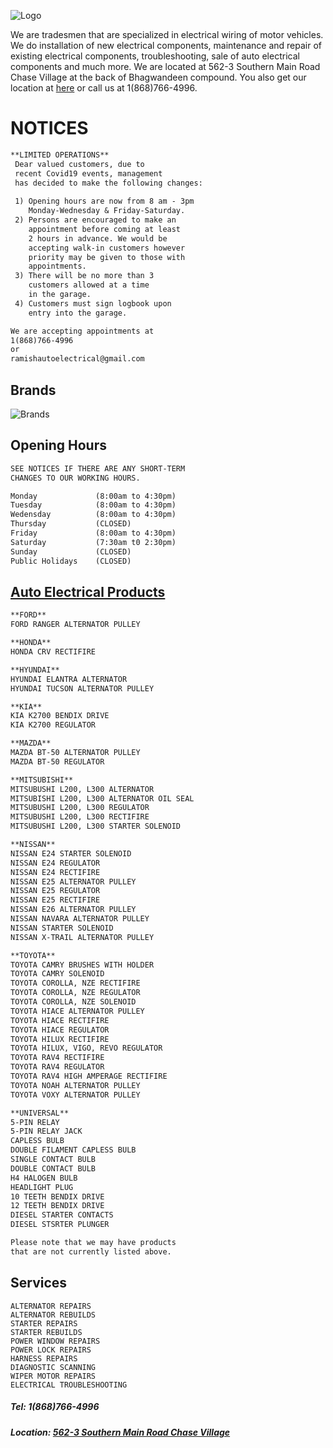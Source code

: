 ![Logo](/images/logo.PNG)

We are tradesmen that are specialized in electrical wiring of motor vehicles. We do installation of new electrical components, maintenance and repair of existing electrical components, troubleshooting, sale of auto electrical components and much more. We are located at 562-3 Southern Main Road Chase Village at the back of Bhagwandeen compound. You also get our location at [here](https://goo.gl/maps/eLG3ReSuLZGH9Hyr6) or call us at 1(868)766-4996.


# NOTICES
```markdown 
**LIMITED OPERATIONS**
 Dear valued customers, due to
 recent Covid19 events, management
 has decided to make the following changes:
 
 1) Opening hours are now from 8 am - 3pm
    Monday-Wednesday & Friday-Saturday.
 2) Persons are encouraged to make an
    appointment before coming at least
    2 hours in advance. We would be
    accepting walk-in customers however
    priority may be given to those with
    appointments.
 3) There will be no more than 3 
    customers allowed at a time 
    in the garage.
 4) Customers must sign logbook upon
    entry into the garage.

We are accepting appointments at 
1(868)766-4996
or
ramishautoelectrical@gmail.com

```

## Brands
![Brands](/images/brands.jpg)


## Opening Hours
```markdown
SEE NOTICES IF THERE ARE ANY SHORT-TERM
CHANGES TO OUR WORKING HOURS.

Monday             (8:00am to 4:30pm)
Tuesday            (8:00am to 4:30pm)
Wedensday          (8:00am to 4:30pm)
Thursday           (CLOSED)
Friday             (8:00am to 4:30pm)
Saturday           (7:30am t0 2:30pm)
Sunday             (CLOSED)
Public Holidays    (CLOSED)
```


## [Auto Electrical Products](https://bit.ly/2XyhlFF)
```markdown
**FORD**
FORD RANGER ALTERNATOR PULLEY

**HONDA**
HONDA CRV RECTIFIRE

**HYUNDAI**
HYUNDAI ELANTRA ALTERNATOR
HYUNDAI TUCSON ALTERNATOR PULLEY

**KIA**
KIA K2700 BENDIX DRIVE
KIA K2700 REGULATOR

**MAZDA**
MAZDA BT-50 ALTERNATOR PULLEY
MAZDA BT-50 REGULATOR

**MITSUBISHI**
MITSUBUSHI L200, L300 ALTERNATOR
MITSUBISHI L200, L300 ALTERNATOR OIL SEAL
MITSUBUSHI L200, L300 REGULATOR
MITSUBUSHI L200, L300 RECTIFIRE
MITSUBUSHI L200, L300 STARTER SOLENOID

**NISSAN**
NISSAN E24 STARTER SOLENOID
NISSAN E24 REGULATOR
NISSAN E24 RECTIFIRE
NISSAN E25 ALTERNATOR PULLEY
NISSAN E25 REGULATOR
NISSAN E25 RECTIFIRE
NISSAN E26 ALTERNATOR PULLEY
NISSAN NAVARA ALTERNATOR PULLEY
NISSAN STARTER SOLENOID
NISSAN X-TRAIL ALTERNATOR PULLEY

**TOYOTA**
TOYOTA CAMRY BRUSHES WITH HOLDER
TOYOTA CAMRY SOLENOID
TOYOTA COROLLA, NZE RECTIFIRE
TOYOTA COROLLA, NZE REGULATOR
TOYOTA COROLLA, NZE SOLENOID
TOYOTA HIACE ALTERNATOR PULLEY
TOYOTA HIACE RECTIFIRE
TOYOTA HIACE REGULATOR
TOYOTA HILUX RECTIFIRE
TOYOTA HILUX, VIGO, REVO REGULATOR
TOYOTA RAV4 RECTIFIRE
TOYOTA RAV4 REGULATOR
TOYOTA RAV4 HIGH AMPERAGE RECTIFIRE
TOYOTA NOAH ALTERNATOR PULLEY
TOYOTA VOXY ALTERNATOR PULLEY

**UNIVERSAL**
5-PIN RELAY
5-PIN RELAY JACK
CAPLESS BULB
DOUBLE FILAMENT CAPLESS BULB
SINGLE CONTACT BULB
DOUBLE CONTACT BULB
H4 HALOGEN BULB
HEADLIGHT PLUG
10 TEETH BENDIX DRIVE
12 TEETH BENDIX DRIVE
DIESEL STARTER CONTACTS
DIESEL STSRTER PLUNGER

Please note that we may have products 
that are not currently listed above.
```

## Services
```
ALTERNATOR REPAIRS
ALTERNATOR REBUILDS
STARTER REPAIRS
STARTER REBUILDS
POWER WINDOW REPAIRS
POWER LOCK REPAIRS
HARNESS REPAIRS
DIAGNOSTIC SCANNING
WIPER MOTOR REPAIRS
ELECTRICAL TROUBLESHOOTING
```

##### Tel: 1(868)766-4996 
##### Location: [562-3 Southern Main Road Chase Village](https://goo.gl/maps/eLG3ReSuLZGH9Hyr6)
